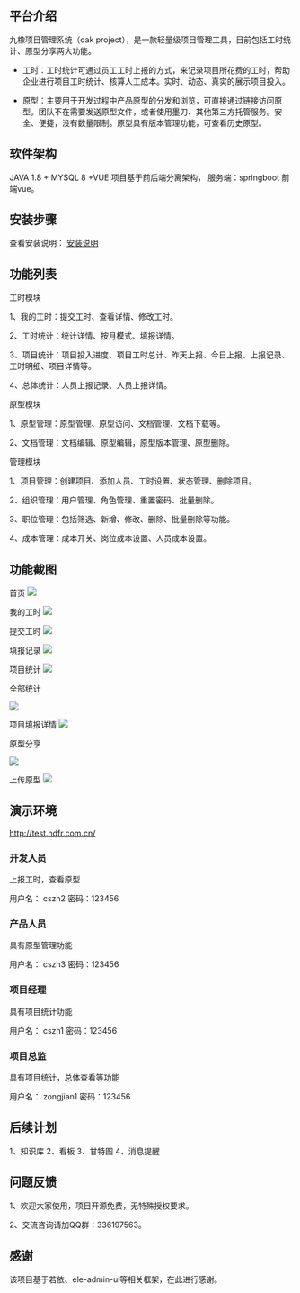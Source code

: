 ## 平台介绍
   九橡项目管理系统（oak project），是一款轻量级项目管理工具，目前包括工时统计、原型分享两大功能。
   
   - 工时：工时统计可通过员工工时上报的方式，来记录项目所花费的工时，帮助企业进行项目工时统计、核算人工成本。实时、动态、真实的展示项目投入。
   
   - 原型：主要用于开发过程中产品原型的分发和浏览，可直接通过链接访问原型。团队不在需要发送原型文件，或者使用墨刀、其他第三方托管服务。安全、便捷，没有数量限制。原型具有版本管理功能，可查看历史原型。

   


## 软件架构
JAVA 1.8 +  MYSQL 8 +VUE
项目基于前后端分离架构，
服务端：springboot  前端vue。


## 安装步骤
查看安装说明：  [安装说明](https://gitee.com/nineoak/oaker-project/wikis/%E9%83%A8%E7%BD%B2%E6%89%8B%E5%86%8C/%E9%83%A8%E7%BD%B2%E8%AF%B4%E6%98%8E)




## 功能列表
工时模块

1、我的工时：提交工时、查看详情、修改工时。

2、工时统计：统计详情、按月模式、填报详情。

3、项目统计：项目投入进度、项目工时总计、昨天上报、今日上报、上报记录、工时明细、项目详情等。

4、总体统计：人员上报记录、人员上报详情。

原型模块

1、原型管理：原型管理、原型访问、文档管理、文档下载等。

2、文档管理：文档编辑、原型编辑，原型版本管理、原型删除。

管理模块

1、项目管理：创建项目、添加人员、工时设置、状态管理、删除项目。


2、组织管理：用户管理、角色管理、重置密码、批量删除。


3、职位管理：包括筛选、新增、修改、删除、批量删除等功能。


4、成本管理：成本开关、岗位成本设置、人员成本设置。

## 功能截图

首页
![](document/img/1.png)


我的工时
![](document/img/2.png)


提交工时
![](document/img/3.png)


填报记录
![](document/img/4.png)

项目统计
![](document/img/5.png)

全部统计

![](document/img/6.png)


项目填报详情
![](document/img/7.png)

原型分享

![](document/img/8.png)



上传原型
![](document/img/9.png)

## 演示环境
http://test.hdfr.com.cn/
### 开发人员
上报工时，查看原型

用户名： cszh2
密码：123456

### 产品人员
具有原型管理功能

用户名： cszh3
密码：123456

### 项目经理
具有项目统计功能

用户名： cszh1
密码：123456

### 项目总监
具有项目统计，总体查看等功能

用户名： zongjian1
密码：123456

##  后续计划
1、知识库
2、看板
3、甘特图
4、消息提醒



## 问题反馈
1、欢迎大家使用，项目开源免费，无特殊授权要求。

2、交流咨询请加QQ群：336197563。



## 感谢
该项目基于若依、ele-admin-ui等相关框架，在此进行感谢。
